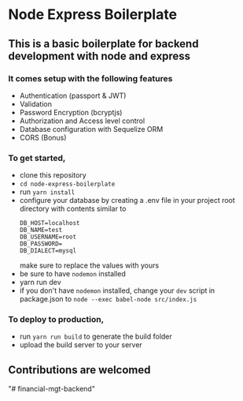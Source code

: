 # Node Express Boilerplate

## This is a basic boilerplate for backend development with node and express

### It comes setup with the following features

- Authentication (passport & JWT)
- Validation
- Password Encryption (bcryptjs)
- Authorization and Access level control
- Database configuration with Sequelize ORM
- CORS (Bonus)

### To get started,

- clone this repository
- `cd node-express-boilerplate`
- run `yarn install`
- configure your database by creating a .env file in your project root directory with contents similar to
  ```
  DB_HOST=localhost
  DB_NAME=test
  DB_USERNAME=root
  DB_PASSWORD=
  DB_DIALECT=mysql
  ```
  make sure to replace the values with yours
- be sure to have `nodemon` installed
- yarn run dev
- if you don't have `nodemon` installed, change your `dev` script in package.json to `node --exec babel-node src/index.js`

### To deploy to production,

- run `yarn run build` to generate the build folder
- upload the build server to your server

## Contributions are welcomed
"# financial-mgt-backend" 
